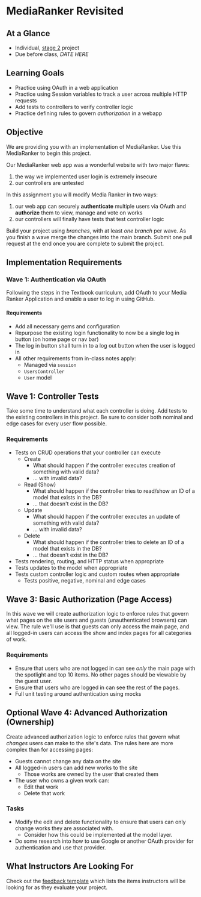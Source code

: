 # MediaRanker Revisited

## At a Glance

- Individual, [stage 2](https://github.com/Ada-Developers-Academy/pedagogy/blob/master/rule-of-three.md#stage-2) project
- Due before class, *DATE HERE*

## Learning Goals
- Practice using OAuth in a web application
- Practice using Session variables to track a user across multiple HTTP requests
- Add tests to controllers to verify controller logic
- Practice defining rules to govern _authorization_ in a webapp

## Objective

We are providing you with an implementation of MediaRanker. Use this MediaRanker to begin this project.

Our MediaRanker web app was a wonderful website with two major flaws:
1. the way we implemented user login is extremely insecure
1. our controllers are untested

In this assignment you will modify Media Ranker in two ways:
1. our web app can securely **authenticate** multiple users via OAuth and **authorize** them to view, manage and vote on works
1. our controllers will finally have tests that test controller logic

Build your project using _branches_, with at least _one branch_ per wave.  As you finish a wave merge the changes into the main branch. Submit one pull request at the end once you are complete to submit the project.

## Implementation Requirements

### Wave 1: Authentication via OAuth

Following the steps in the Textbook curriculum, add OAuth to your Media Ranker Application and enable a user to log in using GitHub.

#### Requirements

- Add all necessary gems and configuration
- Repurpose the existing login functionality to now be a single log in button (on home page or nav bar)
- The log in button shall turn in to a log out button when the user is logged in
- All other requirements from in-class notes apply:
  - Managed via `session`
  - `UsersController`
  - `User` model

## Wave 1: Controller Tests

Take some time to understand what each controller is doing. Add tests to the existing controllers in this project. Be sure to consider both nominal and edge cases for every user flow possible.

### Requirements
- Tests on CRUD operations that your controller can execute
  - Create
    - What should happen if the controller executes creation of something with valid data?
    - ... with invalid data?
  - Read (Show)
    - What should happen if the controller tries to read/show an ID of a model that exists in the DB?
    - ... that doesn't exist in the DB?
  - Update
    - What should happen if the controller executes an update of something with valid data?
    - ... with invalid data?
  - Delete
    - What should happen if the controller tries to delete an ID of a model that exists in the DB?
    - ... that doesn't exist in the DB?
- Tests rendering, routing, and HTTP status when appropriate
- Tests updates to the model when appropriate
- Tests custom controller logic and custom routes when appropriate
  - Tests positive, negative, nominal and edge cases


## Wave 3: Basic Authorization (Page Access)

In this wave we will create authorization logic to enforce rules that govern what pages on the site users and guests (unauthenticated browsers) can view. The rule we'll use is that guests can only access the main page, and all logged-in users can access the show and index pages for all categories of work.

### Requirements
-  Ensure that users who are not logged in can see *only* the main page with the spotlight and top 10 items. No other pages should be viewable by the guest user.
-  Ensure that users who are logged in can see the rest of the pages.
- Full unit testing around authentication using mocks


## Optional Wave 4: Advanced Authorization (Ownership)

Create advanced authorization logic to enforce rules that govern what _changes_ users can make to the site's data. The rules here are more complex than for accessing pages:
- Guests cannot change any data on the site
- All logged-in users can add new works to the site
  - Those works are owned by the user that created them
- The user who owns a given work can:
  - Edit that work
  - Delete that work

### Tasks
- Modify the edit and delete functionality to ensure that users can only change works they are associated with.
  - Consider how this could be implemented at the model layer.
- Do some research into how to use Google or another OAuth provider for authentication and use that provider.

## What Instructors Are Looking For

Check out the [feedback template](feedback.md) which lists the items instructors will be looking for as they evaluate your project.